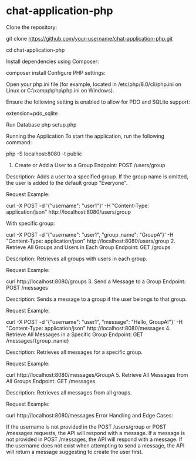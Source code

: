 # chat-application-php
Clone the repository:


git clone https://github.com/your-username/chat-application-php.git


cd chat-application-php


Install dependencies using Composer:

composer install
Configure PHP settings:

Open your php.ini file (for example, located in /etc/php/8.0/cli/php.ini on Linux or C:\xampp\php\php.ini on Windows).

Ensure the following setting is enabled to allow for PDO and SQLite support:

extension=pdo_sqlite

Run Database
php setup.php

Running the Application
To start the application, run the following command:

php -S localhost:8080 -t public
1. Create or Add a User to a Group
Endpoint: POST /users/group

Description: Adds a user to a specified group. If the group name is omitted, the user is added to the default group "Everyone".

Request Example:

curl -X POST -d '{"username": "user1"}' -H "Content-Type: application/json" http://localhost:8080/users/group

With specific group:

curl -X POST -d '{"username": "user1", "group_name": "GroupA"}' -H "Content-Type: application/json" http://localhost:8080/users/group
2. Retrieve All Groups and Users in Each Group
Endpoint: GET /groups

Description: Retrieves all groups with users in each group.

Request Example:

curl http://localhost:8080/groups
3. Send a Message to a Group
Endpoint: POST /messages

Description: Sends a message to a group if the user belongs to that group.

Request Example:

curl -X POST -d '{"username": "user1", "message": "Hello, GroupA!"}' -H "Content-Type: application/json" http://localhost:8080/messages
4. Retrieve All Messages in a Specific Group
Endpoint: GET /messages/{group_name}

Description: Retrieves all messages for a specific group.

Request Example:

curl http://localhost:8080/messages/GroupA
5. Retrieve All Messages from All Groups
Endpoint: GET /messages

Description: Retrieves all messages from all groups.

Request Example:

curl http://localhost:8080/messages
Error Handling and Edge Cases:

If the username is not provided in the POST /users/group or POST /messages requests, the API will respond with a message.
If a message is not provided in POST /messages, the API will respond with a message.
If the username does not exist when attempting to send a message, the API will return a message suggesting to create the user first.



